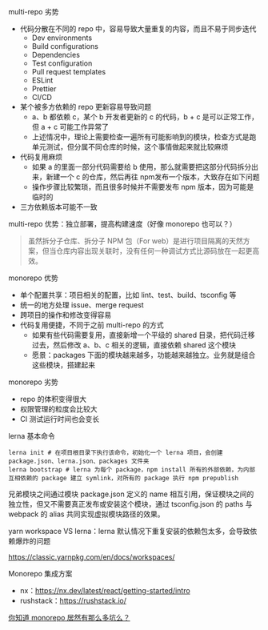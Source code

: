 multi-repo 劣势
* 代码分散在不同的 repo 中，容易导致大量重复的内容，而且不易于同步迭代
  * Dev environments
  * Build configurations
  * Dependencies
  * Test configuration
  * Pull request templates
  * ESLint
  * Prettier
  * CI/CD
* 某个被多方依赖的 repo 更新容易导致问题
  * a、b 都依赖 c，某个 b 开发者更新的 c 的代码，b + c 是可以正常工作，但 a + c 可能工作异常了
  * 上述情况中，理论上需要检查一遍所有可能影响到的模块，检查方式是跑单元测试，但分属不同仓库的时候，这个事情做起来就比较麻烦
* 代码复用麻烦
  * 如果 a 的里面一部分代码需要给 b 使用，那么就需要把这部分代码拆分出来，新建一个​ c ​的仓库，然后再往​ npm​ 发布一个版本，大致存在如下问题
  * 操作步骤比较繁琐，而且很多时候并不需要发布 npm 版本，因为可能是临时的
* 三方依赖版本可能不一致

multi-repo 优势：独立部署，提高构建速度（好像 monorepo 也可以？）

> 虽然拆分子仓库、拆分子 NPM 包（For web）是进行项目隔离的天然方案，但当仓库内容出现关联时，没有任何一种调试方式比源码放在一起更高效。

monorepo 优势
* 单个配置共享：项目相关的配置，比如 lint、test、build、tsconfig 等
* 统一的地方处理 issue、merge request
* 跨项目的操作和修改变得容易
* 代码复用便捷，不同于之前 multi-repo 的方式
  * 如果有些代码需要复用，直接新增一个平级的 shared 目录，把代码迁移过去，然后修改 a、b、c 相关的逻辑，直接依赖 shared 这个模块
  * 愿景：packages 下面的模块越来越多，功能越来越独立。业务就是组合这些模块，搭建起来

monorepo 劣势
* repo 的体积变得很大
* 权限管理的粒度会比较大
* CI 测试运行时间也会变长

lerna 基本命令
```shell
lerna init # 在项目根目录下执行该命令，初始化一个 lerna 项目，会创建 package.json、lerna.json、packages 文件夹
lerna bootstrap # lerna 为每个 package，npm install 所有的外部依赖，为内部互相依赖的 package 建立 symlink，对所有的 package 执行 npm prepublish
```

兄弟模块之间通过模块 package.json 定义的 name 相互引用，保证模块之间的独立性，但又不需要真正发布或安装这个模块，通过 tsconfig.json 的 paths 与 webpack 的 alias 共同实现虚拟模块路径的效果。

yarn workspace VS lerna：lerna 默认情况下重复安装的依赖包太多，会导致依赖爆炸的问题

https://classic.yarnpkg.com/en/docs/workspaces/

Monorepo 集成方案
* nx：https://nx.dev/latest/react/getting-started/intro
* rushstack：https://rushstack.io/


[你知道 monorepo 居然有那么多坑么？](https://blog.csdn.net/qiwoo_weekly/article/details/115713366)
